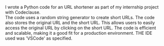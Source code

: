 I wrote a Python code for an URL shortener as part of my internship project with Codeclause.  
The code uses a random string generator to create short URLs.
The code also stores the original URL and the short URL.
This allows users to easily access the original URL by clicking on the short URL.
The code is efficient and scalable, making it a good fit for a production environment.
THE IDE used was 'VSCode' as specified.

